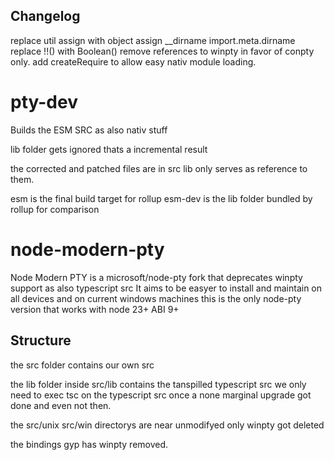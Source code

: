 ## Changelog
replace util assign with object assign
__dirname import.meta.dirname
replace !!() with Boolean()
remove references to winpty in favor of conpty only.
add createRequire to allow easy nativ module loading.

# pty-dev

Builds the ESM SRC as also nativ stuff

lib folder gets ignored thats a incremental result

the corrected and patched files are in src lib only serves as reference to them.

esm is the final build target for rollup
esm-dev is the lib folder bundled by rollup for comparison

# node-modern-pty
Node Modern PTY is a microsoft/node-pty fork that deprecates winpty support as also typescript src
It aims to be easyer to install and maintain on all devices and on current windows machines this is 
the only node-pty version that works with node 23+ ABI 9+


## Structure

the src folder contains our own src

the lib folder inside src/lib contains the tanspilled typescript src we only need to exec tsc on the typescript src once a none marginal upgrade got done and even not then.

the src/unix src/win directorys are near unmodifyed only winpty got deleted 

the bindings gyp has winpty removed.